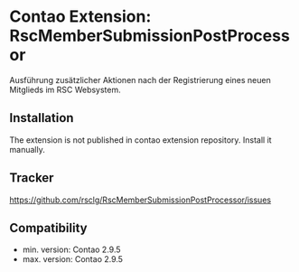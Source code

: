 Contao Extension: RscMemberSubmissionPostProcessor
==================================================

Ausführung zusätzlicher Aktionen nach der Registrierung eines neuen Mitglieds im RSC Websystem.


Installation
------------

The extension is not published in contao extension repository.
Install it manually.


Tracker
-------

https://github.com/rsclg/RscMemberSubmissionPostProcessor/issues


Compatibility
-------------

- min. version: Contao 2.9.5
- max. version: Contao 2.9.5